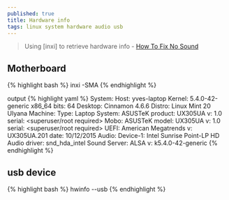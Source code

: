 ```yaml
---
published: true
title: Hardware info
tags: linux system hardware audio usb
---
```

> Using [inxi] to retrieve hardware info - [How To Fix No Sound](https://itsfoss.com/fix-sound-ubuntu-1304-quick-tip/)

## Motherboard
{% highlight bash %}
inxi -SMA
{% endhighlight %}

output
{% highlight yaml %}
System:    Host: yves-laptop Kernel: 5.4.0-42-generic x86_64 bits: 64 Desktop: Cinnamon 4.6.6 
           Distro: Linux Mint 20 Ulyana 
Machine:   Type: Laptop System: ASUSTeK product: UX305UA v: 1.0 
           serial: <superuser/root required> 
           Mobo: ASUSTeK model: UX305UA v: 1.0 serial: <superuser/root required> 
           UEFI: American Megatrends v: UX305UA.201 date: 10/12/2015 
Audio:     Device-1: Intel Sunrise Point-LP HD Audio driver: snd_hda_intel 
           Sound Server: ALSA v: k5.4.0-42-generic 
{% endhighlight %}

## usb device
{% highlight bash %}
hwinfo --usb
{% endhighlight %}
